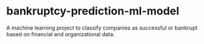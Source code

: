 # bankruptcy-prediction-ml-model
A machine learning project to classify companies as successful or bankrupt based on financial and organizational data.
